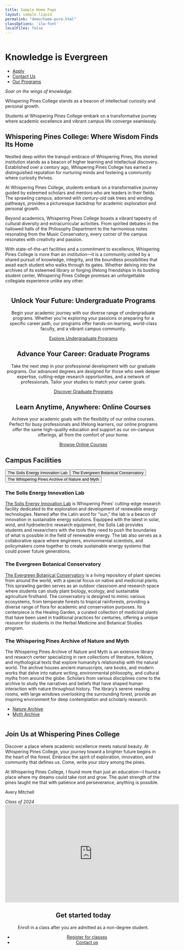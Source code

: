 ```yaml
---
title: Sample Home Page
layout: sample.liquid
permalink: "demo/home-pure.html"
classOptions: 'ilw-font'
localFiles: false
---
```


<ilw-hero shadow="true" theme="orange">
  <img src="/img/header_image.png" alt="" slot="background">
  <h1>Knowledge is Evergreen</h1>
  <ul class="ilw-buttons">
    <li><a href="#" class="ilw-theme-blue">Apply</a></li>
    <li><a href="#" class="ilw-theme-white-orange">Contact Us</a></li>
    <li><a href="#" class="ilw-theme-white-orange">Our Programs</a></li>
  </ul>
</ilw-hero>
<ilw-content mode="introduction" theme="blue" padding="50px">
  <p><em>Soar on the wings of knowledge.</em></p>

  <p>Whispering Pines College stands as a beacon of intellectual curiosity and personal growth.</p>

  <p>Students at Whispering Pines College embark on a transformative journey where academic excellence and vibrant campus life converge seamlessly</a>.</p>
</ilw-content>
<ilw-content width="page">
  <h2>Whispering Pines College: Where Wisdom Finds Its Home</h2>

  <p>Nestled deep within the tranquil embrace of Whispering Pines, this storied institution stands as a beacon of higher learning and intellectual discovery. Established over a century ago, Whispering Pines College has earned a distinguished reputation for nurturing minds and fostering a community where curiosity thrives.</p>

  <p>At Whispering Pines College, students embark on a transformative journey guided by esteemed scholars and mentors who are leaders in their fields. The sprawling campus, adorned with century-old oak trees and winding pathways, provides a picturesque backdrop for academic exploration and personal growth.</p>

  <p>Beyond academics, Whispering Pines College boasts a vibrant tapestry of cultural diversity and extracurricular activities. From spirited debates in the hallowed halls of the Philosophy Department to the harmonious notes resonating from the Music Conservatory, every corner of the campus resonates with creativity and passion.</p>

  <p>With state-of-the-art facilities and a commitment to excellence, Whispering Pines College is more than an institution—it is a community united by a shared pursuit of knowledge, integrity, and the boundless possibilities that await each student who walks through its gates. Whether delving into the archives of its esteemed library or forging lifelong friendships in its bustling student center, Whispering Pines College promises an unforgettable collegiate experience unlike any other.</p>
</ilw-content>
<ilw-columns width="page" gap="20px">
    <ilw-card align="center">
        <img src="/img/card1.webp" alt="" slot="image">
        <h2>Unlock Your Future: Undergraduate Programs</h2>
        <p>Begin your academic journey with our diverse range of undergraduate programs. Whether you're exploring your passions or preparing for a specific career path, our programs offer hands-on learning, world-class faculty, and a vibrant campus community.</p>
        <div slot="footer"><a href="#" class="ilw-button">Explore Undergraduate Programs</a></div>
    </ilw-card>
    <ilw-card align="center">
        <img src="/img/card2.webp" alt="" slot="image">
        <h2>Advance Your Career: Graduate Programs</h2>
        <p>Take the next step in your professional development with our graduate programs. Our advanced degrees are designed for those who seek deeper expertise, cutting-edge research opportunities, and a network of professionals. Tailor your studies to match your career goals.</p>
        <div slot="footer"><a href="#" class="ilw-button">Discover Graduate Programs</a></div>
    </ilw-card>
    <ilw-card align="center">
        <img src="/img/card3.webp" alt="" slot="image">
        <h2>Learn Anytime, Anywhere: Online Courses</h2>
        <p>Achieve your academic goals with the flexibility of our online courses. Perfect for busy professionals and lifelong learners, our online programs offer the same high-quality education and support as our on-campus offerings, all from the comfort of your home.</p>
        <div slot="footer"><a href="#" class="ilw-button">Browse Online Courses</a></div>
    </ilw-card>
</ilw-columns>
<ilw-content>
<h2>Campus Facilities</h2>
</ilw-content>
<ilw-tabs width="page" theme="gray">
<div slot="tabs"><button role="tab" aria-controls="panel1">The Solis Energy Innovation Lab</button><button role="tab" aria-controls="panel2">The Evergreen Botanical Conservatory</button><button role="tab" aria-controls="panel3">The Whispering Pines Archive of Nature and Myth</button></div>
<ilw-content theme="gray" id="panel1" data-ilw-tab-visible="1"> <h3>The Solis Energy Innovation Lab</h3> <p><a href="">The Solis Energy Innovation Lab</a> is Whispering Pines’ cutting-edge research facility dedicated to the exploration and development of renewable energy technologies. Named after the Latin word for "sun," the lab is a beacon of innovation in sustainable energy solutions. Equipped with the latest in solar, wind, and hydroelectric research equipment, the Solis Lab provides students and researchers with the tools they need to push the boundaries of what is possible in the field of renewable energy. The lab also serves as a collaborative space where engineers, environmental scientists, and policymakers come together to create sustainable energy systems that could power future generations.</p></ilw-content>
<ilw-content theme="gray" id="panel2" data-ilw-tab-visible="0"> <h3>The Evergreen Botanical Conservatory</h3> <p><a href="">The Evergreen Botanical Conservatory</a> is a living repository of plant species from around the world, with a special focus on native and medicinal plants. This sprawling garden serves as an outdoor classroom and research space where students can study plant biology, ecology, and sustainable agriculture firsthand. The conservatory is designed to mimic various ecosystems, from temperate forests to tropical rainforests, providing a diverse range of flora for academic and conservation purposes. Its centerpiece is the Healing Garden, a curated collection of medicinal plants that have been used in traditional practices for centuries, offering a unique resource for students in the Herbal Medicine and Botanical Studies program.</p></ilw-content>
<ilw-content theme="gray" id="panel3" data-ilw-tab-visible="0"> <h3>The Whispering Pines Archive of Nature and Myth</h3> <p>The Whispering Pines Archive of Nature and Myth is an extensive library and research center specializing in rare collections of literature, folklore, and mythological texts that explore humanity’s relationship with the natural world. The archive houses ancient manuscripts, rare books, and modern works that delve into nature writing, environmental philosophy, and cultural myths from around the globe. Scholars from various disciplines come to the archive to study the narratives and beliefs that have shaped human interaction with nature throughout history. The library’s serene reading rooms, with large windows overlooking the surrounding forest, provide an inspiring environment for deep contemplation and scholarly research.</p> <ul class="ilw-buttons"><li><a href="#">Nature Archive</a></li><li><a href="#">Myth Archive</a></li></ul></ilw-content>
</ilw-tabs>
<ilw-columns width="page" gap="20px" theme="blue" padding="0">
    <div class="ilw-image-cover-bottom"><img src="/img/feature.webp" alt=""></div>
    <ilw-content mode="inset" theme="blue">
        <h2>Join Us at Whispering Pines College</h2>
        <p>Discover a place where academic excellence meets natural beauty. At Whispering Pines College, your journey toward a brighter future begins in the heart of the forest. Embrace the spirit of exploration, innovation, and community that defines us. Come, write your story among the pines.</p>
    </ilw-content>
</ilw-columns>
<ilw-columns mode="2x1" gap="20px" padding="50px">
    <ilw-quote>
        <p slot="content">At Whispering Pines College, I found more than just an education—I found a place where my dreams could take root and grow. The quiet strength of the pines taught me that with patience and perseverance, anything is possible.</p>
        <p slot="author">Avery Mitchell</p>
        <cite slot="source">Class of 2024</cite>
    </ilw-quote>
    <ilw-video>
       <iframe width="560" height="315"
           src="https://www.youtube-nocookie.com/embed/pW8cNXyAqyI?si=X9643WrgKwDm0BTw"
           title="Progress isn't Quiet at Illinois" frameborder="0"
           allow="accelerometer; autoplay; clipboard-write; encrypted-media; gyroscope; picture-in-picture; web-share"
           referrerpolicy="strict-origin-when-cross-origin" allowfullscreen></iframe>
    </ilw-video>
</ilw-columns>
<ilw-call-to-action theme="blue-gradient" align="center">
    <img src="https://cdn.brand.illinois.edu/icons/line/white/faq.svg" alt="" slot="icon">
    <h2>Get started today</h2>
    <p>Enroll in a class after you are admitted as a non-degree student.</p>
    <ul class="ilw-buttons">
        <li><a href="#">Register <span class="ilw-sr-only">for classes</span></a></li>
        <li><a href="#">Contact us</a></li>
    </ul>
</ilw-call-to-action>
<ilw-spacer height="50px"></ilw-spacer>